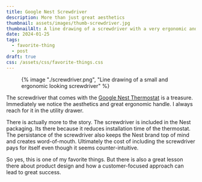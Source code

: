 ```yaml
---
title: Google Nest Screwdriver
description: More than just great aesthetics
thumbnail: assets/images/thumb-screwdriver.jpg
thumbnailAlt: A line drawing of a screwdriver with a very ergonomic and rounded handle 
date: 2024-01-25
tags:
  - favorite-thing
  - post
draft: true
css: /assets/css/favorite-things.css
---
```

 <figure class="sketch">
  {% image "./screwdriver.png", "Line drawing of a small and ergonomic looking screwdriver" %}
<figcaption></figcaption>
</figure>

The screwdriver that comes with the [Google Nest Thermostat](https://store.google.com/gb/product/nest_learning_thermostat_3rd_gen/) is a treasure. Immediately we notice the aesthetics and great ergonomic handle. I always reach for it in the utility drawer.

There is actually more to the story. The screwdriver is included in the Nest packaging. Its there because it reduces installation time of the thermostat. The persistance of the screwdriver also keeps the Nest brand top of mind and creates word-of-mouth. Ultimately the cost of including the screwdriver pays for itself even though it seems counter-intuitive.

So yes, this is one of my favorite things. But there is also a great lesson there about product design and how a customer-focused approach can lead to great success. 
